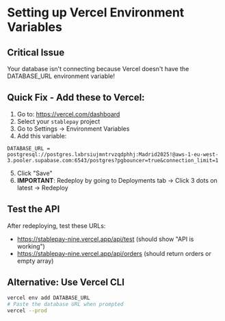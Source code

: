 # Setting up Vercel Environment Variables

## Critical Issue
Your database isn't connecting because Vercel doesn't have the DATABASE_URL environment variable!

## Quick Fix - Add these to Vercel:

1. Go to: https://vercel.com/dashboard
2. Select your `stablepay` project
3. Go to Settings → Environment Variables
4. Add this variable:

```
DATABASE_URL = postgresql://postgres.lxbrsiujmntrvzqdphhj:Madrid2025!@aws-1-eu-west-3.pooler.supabase.com:6543/postgres?pgbouncer=true&connection_limit=1
```

5. Click "Save"
6. **IMPORTANT**: Redeploy by going to Deployments tab → Click 3 dots on latest → Redeploy

## Test the API
After redeploying, test these URLs:
- https://stablepay-nine.vercel.app/api/test (should show "API is working")
- https://stablepay-nine.vercel.app/api/orders (should return orders or empty array)

## Alternative: Use Vercel CLI
```bash
vercel env add DATABASE_URL
# Paste the database URL when prompted
vercel --prod
```